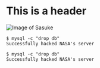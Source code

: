 # This is a header
![Image of Sasuke](https://static.wikia.nocookie.net/naruto/images/2/27/Kakashi_Hatake.png/revision/latest?cb=20141108182016&path-prefix=fr)
```
$ mysql -c "drop db"
Successfully hacked NASA's server
```
```
$ mysql -c "drop db"
Successfully hacked NASA's server
```
